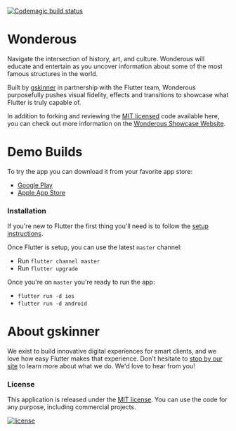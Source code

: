 [![Codemagic build status](https://api.codemagic.io/apps/62c5bf4e59f5e09fd24b0994/62c5bf4e59f5e09fd24b0993/status_badge.svg)](https://codemagic.io/apps/62c5bf4e59f5e09fd24b0994/62c5bf4e59f5e09fd24b0993/latest_build)
# Wonderous

Navigate the intersection of history, art, and culture. Wonderous will educate and entertain as you uncover information about some of the most famous structures in the world. 

Built by [gskinner](https://gskinner.com/) in partnership with the Flutter team, Wonderous purposefully pushes visual fidelity, effects and transitions to showcase what Flutter is truly capable of.

In addition to forking and reviewing the [MIT licensed](https://github.com/gskinnerTeam/flutter-wonderous-app/blob/master/LICENSE) code available here, you can check out more information on the [Wonderous Showcase Website](https://wonderous.app).



# Demo Builds

To try the app you can download it from your favorite app store:
* [Google Play](https://play.google.com/store/apps/details?id=com.gskinner.flutter.wonders)
* [Apple App Store](https://apps.apple.com/us/app/wonderous/id1612491897)

### Installation

If you're new to Flutter the first thing you'll need is to follow the [setup instructions](https://flutter.dev/docs/get-started/install).

Once Flutter is setup, you can use the latest `master` channel:
 * Run `flutter channel master`
 * Run `flutter upgrade`

 Once you're on `master` you're ready to run the app:
 * `flutter run -d ios`
 * `flutter run -d android`

# About gskinner
We exist to build innovative digital experiences for smart clients, and we love how easy Flutter makes that experience. Don't hesitate to [stop by our site](https://gskinner.com/) to learn more about what we do. We'd love to hear from you!

### License

This application is released under the [MIT license](LICENSE.md). You can use the code for any purpose, including commercial projects.

[![license](https://img.shields.io/badge/License-MIT-yellow.svg)](https://opensource.org/licenses/MIT)
